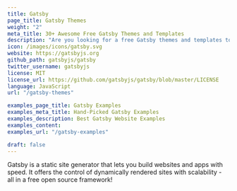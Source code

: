 ```yaml
---
title: Gatsby
page_title: Gatsby Themes
weight: "2"
meta_title: 30+ Awesome Free Gatsby Themes and Templates
description: "Are you looking for a free Gatsby themes and templates to get started with your next project! We listied some of the best Gatsby themes that are compeletely free."
icon: /images/icons/gatsby.svg
website: https://gatsbyjs.org
github_path: gatsbyjs/gatsby
twitter_username: gatsbyjs
license: MIT
license_url: https://github.com/gatsbyjs/gatsby/blob/master/LICENSE
language: JavaScript
url: "/gatsby-themes"

examples_page_title: Gatsby Examples
examples_meta_title: Hand-Picked Gatsby Examples
examples_description: Best Gatsby Website Examples
examples_content: 
examples_url: "/gatsby-examples"

draft: false
---
```


Gatsby is a static site generator that lets you build websites and apps with speed. It offers the control of dynamically rendered sites with scalability - all in a free open source framework!
